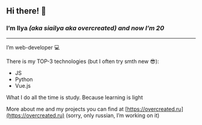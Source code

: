 ## Hi there! 👋

### I’m Ilya *(aka siailya aka overcreated) and now I’m 20*

---

I’m web-developer 💻

There is my TOP-3 technologies (but I often try smth new 😎):

- JS
- Python
- Vue.js

What I do all the time is study. Because learning is light

More about me and my projects you can find at [https://overcreated.ru](https://overcreated.ru) (sorry, only russian, I’m working on it)
